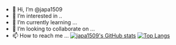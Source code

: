 - 👋 Hi, I’m @japa1509
- 👀 I’m interested in ..
- 🌱 I’m currently learning ...
- 💞️ I’m looking to collaborate on ...
- 📫 How to reach me ...
[![japa1509's GitHub stats](https://github-readme-stats.vercel.app/api?username=japa1509)](https://github.com/anuraghazra/github-readme-stats)
[![Top Langs](https://github-readme-stats.vercel.app/api/top-langs/?username=japa1509)](https://github.com/anuraghazra/github-readme-stats)
#
<!---
japa1509/japa1509 is a ✨ special ✨ repository because its `README.md` (this file) appears on your GitHub profile.
You can click the Preview link to take a look at your changes.
--->

